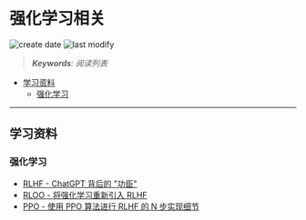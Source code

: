 强化学习相关
===
<!--START_SECTION:badge-->
![create date](https://img.shields.io/static/v1?label=create%20date&message=2025-08-16&label_color=gray&color=lightsteelblue&style=flat-square)
![last modify](https://img.shields.io/static/v1?label=last%20modify&message=2025-09-19%2004%3A11%3A35&label_color=gray&color=thistle&style=flat-square)
<!--END_SECTION:badge-->
<!--info
date: 2025-08-16 23:36:30
top: false
draft: false
hidden: true
level: 0
tags: [read]
-->

> ***Keywords**: 阅读列表*

<!--START_SECTION:paper_title-->
<!--END_SECTION:paper_title-->

<!--START_SECTION:toc-->
- [学习资料](#学习资料)
    - [强化学习](#强化学习)
<!--END_SECTION:toc-->

---


## 学习资料

### 强化学习

- [RLHF - ChatGPT 背后的 "功臣" ](https://huggingface.co/blog/zh/rlhf)
- [RLOO - 将强化学习重新引入 RLHF](https://huggingface.co/blog/zh/putting_rl_back_in_rlhf_with_rloo)
- [PPO - 使用 PPO 算法进行 RLHF 的 N 步实现细节](https://huggingface.co/blog/zh/the_n_implementation_details_of_rlhf_with_ppo)